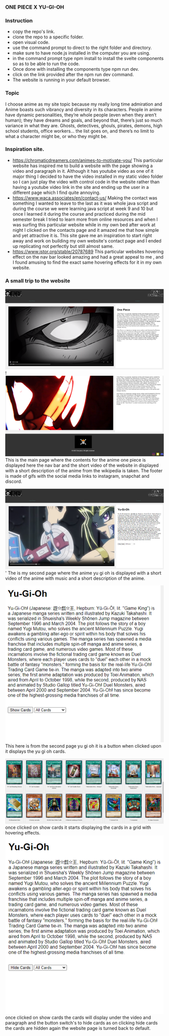 ###  ONE PIECE X YU-GI-OH ###


### Instruction 
* copy the repo's link.
* clone the repo to a specific folder.
* open visual code.
* use the command prompt to direct to the right folder and directory.
* make sure to have node.js installed in the computer you are using.
* in the command prompt type npm install to install the svelte components so as to be able to run the code.
* Once done with installing the components type npm run dev.
* click on the link provided after the npm run dev command.
* The website is running in your default browser.

### Topic

I choose anime as my site topic because my really long time admiration and Anime boasts such vibrancy and diversity in its characters. People in anime have dynamic personalities, they’re whole people (even when they aren’t human); they have dreams and goals, and beyond that, there’s just so much variance in what they are. Ghosts, detectives, ghouls, pirates, demons, high school students, office workers… the list goes on, and there’s no limit to what a character might be, or who they might be.

### Inspiration site.
* https://chromaticdreamers.com/animes-to-motivate-you/  This particular website has inspired me to build a website with the page showing a video and paragraph in it. Although it has youtube video as one of it major thing I decided to have the video installed in my static video folder so I can just play the video with control code in the website rather than having a youtube video link in the site and ending up the user in a different page which I find quite annoying.
* https://www.waca.associates/en/contact-us/ Making the contact was something I wanted to leave to the last as it was whole java script and during the course we were learning java script at week 9 and 10 but once I learned it during the course and practiced during the mid semester break I tried to learn more from online resources and when I was surfing this particular website while in my own bed after work at night I clicked on the contacts page and it amazed me that how simple and yet attractive it is. This site gave me an inspiration to start right away and work on building my own website's contact page and I ended up replicating not perfectly but still almost same.
* https://www.jstor.org/stable/20787689 This particular websites hovering effect on the nav bar looked amazing and had a great appeal to me , and I found amusing to find the exact same hovering effects for it in my own website.
### A small trip to the website 

![Alt text](image.png) !![Alt text](image-8.png)
This is the main page where the contents for the anime one piece is displayed here the nav bar and the short video of the website in displayed with a short description of the anime from the wikipedia is taken. The footer is made of gifs with the social media links to instagram, snapchat and discord.

![Alt text](image-2.png) 
'
The is my second page where the anime yu gi oh is displayed with a short video of the anime with music and a short description of the anime. 

![Alt text](image-5.png) This here is from the second page yu gi oh it is a button when clicked upon it displays the yu gi oh cards.

![Alt text](image-6.png) once clicked on show cards it starts displaying the cards in a grid with hovering effects.
![Alt text](image-7.png) once clicked on show cards the cards will display under the video and paragraph and the button switch's to hide cards as on clicking hide cards the cards are hidden again the website page is turned back to default.



